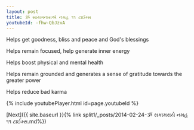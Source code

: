 ```yaml
---
layout: post
title: ૐ સાયગનારાએ નમહ ૧૧ ટાઈમ્સ
youtubeId: -fhw-QbJzvA
---
```

 
 
Helps get goodness, bliss and peace and God's blessings
 
Helps remain focused, help generate inner energy 
 
Helps boost physical and mental health 
 
Helps remain grounded and generates a sense of gratitude towards the greater power 
 
Helps reduce bad karma
 
 
 
 


{% include youtubePlayer.html id=page.youtubeId %}
 
[Next]({{ site.baseurl }}{% link  split1/_posts/2014-02-24-ૐ સકામરાયે નમહ ૧૧ ટાઈમ્સ.md%})
 
